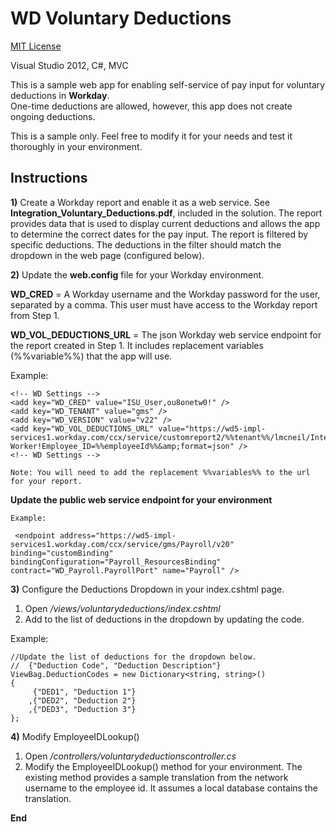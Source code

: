 ﻿WD Voluntary Deductions
=======================

[MIT License](http://en.wikipedia.org/wiki/MIT_License)

Visual Studio 2012, C#, MVC

This is a sample web app for enabling self-service of pay input for voluntary deductions in **Workday**.  
One-time deductions are allowed, however, this app does not create ongoing deductions.

This is a sample only.  Feel free to modify it for your needs and test it thoroughly in your environment.

Instructions
------------

**1)** Create a Workday report and enable it as a web service.  See **Integration_Voluntary_Deductions.pdf**, included in the solution.  The report provides data that is used to display current deductions and allows the app to determine the correct dates for the pay input.
The report is filtered by specific deductions.  The deductions in the filter should match the dropdown in the web page (configured below).

**2)** Update the **web.config** file for your Workday environment.


**<AppSettings>**

**WD_CRED** = A Workday username and the Workday password for the user, separated by a comma.  This user must have access to the Workday report from Step 1.

**WD_VOL_DEDUCTIONS_URL** = The json Workday web service endpoint for the report created in Step 1.  It includes replacement variables (%%variable%%) that the app will use.

Example:

    <!-- WD Settings -->
    <add key="WD_CRED" value="ISU_User,ou8onetw0!" />
    <add key="WD_TENANT" value="gms" />
    <add key="WD_VERSION" value="v22" />
    <add key="WD_VOL_DEDUCTIONS_URL" value="https://wd5-impl-services1.workday.com/ccx/service/customreport2/%%tenant%%/lmcneil/Integration__Voluntary_Deductions?Worker!Employee_ID=%%employeeId%%&amp;format=json" />
    <!-- WD Settings -->      

	Note: You will need to add the replacement %%variables%% to the url for your report.

**Update the public web service endpoint for your environment**

	Example:

     <endpoint address="https://wd5-impl-services1.workday.com/ccx/service/gms/Payroll/v20" binding="customBinding" bindingConfiguration="Payroll_ResourcesBinding" contract="WD_Payroll.PayrollPort" name="Payroll" />


**3)** Configure the Deductions Dropdown in your index.cshtml page.

1. Open */views/voluntarydeductions/index.cshtml*
2. Add to the list of deductions in the dropdown by updating the code.

Example:

    //Update the list of deductions for the dropdown below.
    //  {"Deduction Code", "Deduction Description"}
    ViewBag.DeductionCodes = new Dictionary<string, string>()
    {
         {"DED1", "Deduction 1"}
		,{"DED2", "Deduction 2"}
		,{"DED3", "Deduction 3"}
    };    

**4)** Modify EmployeeIDLookup()
1. Open */controllers/voluntarydeductionscontroller.cs*
2. Modify the EmployeeIDLookup() method for your environment.  The existing method provides a sample translation from the network username to the employee id.  It assumes a local database contains the translation.

**End**
